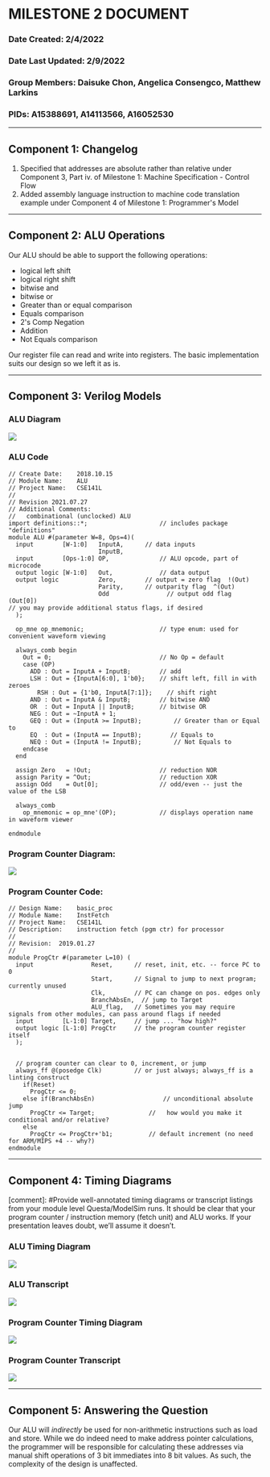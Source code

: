 # **MILESTONE 2 DOCUMENT**
### Date Created: 2/4/2022
### Date Last Updated: 2/9/2022
### Group Members: Daisuke Chon, Angelica Consengco, Matthew Larkins
### PIDs: A15388691, A14113566, A16052530
* * *
## **Component 1:** Changelog
1. Specified that addresses are absolute rather than relative under Component 3, Part iv. of Milestone 1: Machine Specification - Control Flow
2. Added assembly language instruction to machine code translation example under Component 4 of Milestone 1: Programmer's Model
* * *
## **Component 2:** ALU Operations

Our ALU should be able to support the following operations:
  - logical left shift
  - logical right shift
  - bitwise and
  - bitwise or
  - Greater than or equal comparison
  - Equals comparison
  - 2's Comp Negation
  - Addition
  - Not Equals comparison

Our register file can read and write into registers. The basic implementation suits our design so we left it as is.

* * *
## **Component 3:** Verilog Models

### ALU Diagram
<img src = "./alu_RTL-1.png"/>

### ALU Code
    // Create Date:    2018.10.15
    // Module Name:    ALU 
    // Project Name:   CSE141L
    //
    // Revision 2021.07.27
    // Additional Comments: 
    //   combinational (unclocked) ALU
    import definitions::*;			          // includes package "definitions"
    module ALU #(parameter W=8, Ops=4)(
      input        [W-1:0]   InputA,      // data inputs
                             InputB,
      input        [Ops-1:0] OP,		      // ALU opcode, part of microcode
      output logic [W-1:0]   Out,		      // data output 
      output logic           Zero,        // output = zero flag	 !(Out)
                             Parity,      // outparity flag  ^(Out)
                             Odd			    // output odd flag (Out[0])
    // you may provide additional status flags, if desired
      );								    

      op_mne op_mnemonic;			          // type enum: used for convenient waveform viewing

      always_comb begin
        Out = 0;                              // No Op = default
        case (OP)							  
          ADD : Out = InputA + InputB;        // add 
          LSH : Out = {InputA[6:0], 1'b0};    // shift left, fill in with zeroes 
    	    RSH : Out = {1'b0, InputA[7:1]};    // shift right
          AND : Out = InputA & InputB;        // bitwise AND
          OR  : Out = InputA || InputB;       // bitwise OR
          NEG : Out = ~InputA + 1;
          GEQ : Out = (InputA >= InputB);         // Greater than or Equal to
          EQ  : Out = (InputA == InputB);        // Equals to
          NEQ : Out = (InputA != InputB);         // Not Equals to
        endcase
      end

      assign Zero   = !Out;                   // reduction NOR
      assign Parity = ^Out;                   // reduction XOR
      assign Odd    = Out[0];				  // odd/even -- just the value of the LSB

      always_comb
        op_mnemonic = op_mne'(OP);			  // displays operation name in waveform viewer

    endmodule
### Program Counter Diagram:
<img src = "progCtr_RTL-1.png"/>

### Program Counter Code:
    // Design Name:    basic_proc
    // Module Name:    InstFetch 
    // Project Name:   CSE141L
    // Description:    instruction fetch (pgm ctr) for processor
    //
    // Revision:  2019.01.27
    //
    module ProgCtr #(parameter L=10) (
      input                Reset,      // reset, init, etc. -- force PC to 0
                           Start,      // Signal to jump to next program; currently unused 
                           Clk,        // PC can change on pos. edges only
    					   BranchAbsEn,  // jump to Target
    					   ALU_flag,   // Sometimes you may require signals from other modules, can pass around flags if needed
      input        [L-1:0] Target,     // jump ... "how high?"
      output logic [L-1:0] ProgCtr     // the program counter register itself
      );


      // program counter can clear to 0, increment, or jump
      always_ff @(posedge Clk)         // or just always; always_ff is a linting construct
    	if(Reset)
    	  ProgCtr <= 0;	
    	else if(BranchAbsEn)	               // unconditional absolute jump
    	  ProgCtr <= Target;			   //   how would you make it conditional and/or relative?
    	else
    	  ProgCtr <= ProgCtr+'b1; 	       // default increment (no need for ARM/MIPS +4 -- why?)
    endmodule

* * * 
## **Component 4:** Timing Diagrams
[comment]: #Provide well-annotated timing diagrams or transcript listings from your module level Questa/ModelSim runs. It should be clear that your program counter / instruction memory (fetch unit) and ALU works. If your presentation leaves doubt, we’ll assume it doesn’t.
### ALU Timing Diagram 
<img src = "./alu_wave-annotated.png"/>

### ALU Transcript
<img src = "./alu_transcript_annotated.png"/>

### Program Counter Timing Diagram
<img src = "./progCtr_wave_annotated.png"/>

### Program Counter Transcript
<img src = "./progCtr_transcript_annotated.png"/>

* * *
## **Component 5:** Answering the Question
 Our ALU will *indirectly* be used for non-arithmetic instructions such as load and store. While we do indeed need to make address pointer calculations, the programmer will be responsible for calculating these addresses via manual shift operations of 3 bit immediates into 8 bit values. As such, the complexity of the design is unaffected.